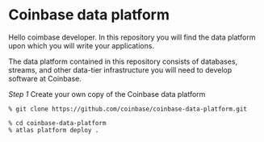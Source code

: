 # Coinbase data platform

Hello coimbase developer. In this repository you will find the data platform upon which you will write your applications. 

The data platform contained in this repository consists of databases, streams, and other data-tier infrastructure you will need to develop software at Coinbase.

*Step 1* Create your own copy of the Coinbase data platform

```
% git clone https://github.com/coinbase/coinbase-data-platform.git
```

```
% cd coinbase-data-platform 
% atlas platform deploy .
```

